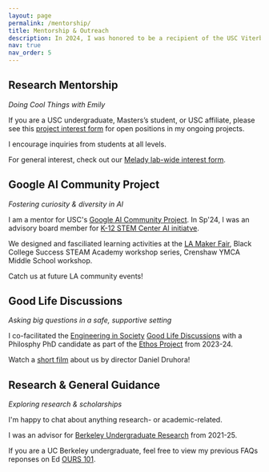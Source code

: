 ```yaml
---
layout: page
permalink: /mentorship/
title: Mentorship & Outreach
description: In 2024, I was honored to be a recipient of the USC Viterbi Undergraduate Mentoring Award and EiS Excellence in Science Communication for Social Good Award. 
nav: true
nav_order: 5
---
```



## Research Mentorship 

*Doing Cool Things with Emily*

If you are a USC undergraduate, Masters’s student, or USC affiliate, please see this [project interest form](https://forms.gle/FQEM4d3LvAEPBmC79) for open positions in my ongoing projects. 

I encourage inquiries from students at all levels.

For general interest, check out our [Melady lab-wide interest form](https://forms.gle/4dnhu7xtMZLJQHrE6). 


## Google AI Community Project 

*Fostering curiosity & diversity in AI* 

I am a mentor for USC's [Google AI Community Project](https://viterbik12.usc.edu/ai-community-project/). In Sp'24, I was an advisory board member for [K-12 STEM Center AI initiatve](https://viterbik12.usc.edu/ai-initiative/).

We designed and fasciliated learning activities at the [LA Maker Fair](https://losangeles.makerfaire.com/maker/entry/1586/), Black College Success STEAM Academy workshop series, Crenshaw YMCA Middle School workshop. 

Catch us at future LA community events! 

## Good Life Discussions 

*Asking big questions in a safe, supportive setting*

I co-facilitated the [Engineering in Society](https://eis.usc.edu/) [Good Life Discussions](https://stem-ed.usc.edu/our-research/eerp/ethos-project/) with a Philosphy PhD candidate as part of the [Ethos Project](https://stem-ed.usc.edu/our-research/eerp/ethos-project/) from 2023-24.

Watch a [short film](https://vimeo.com/973150349?share=copy) about us by director Daniel Druhora!


## Research & General Guidance

*Exploring research & scholarships*

I'm happy to chat about anything research- or academic-related. 

I was an advisor for [Berkeley Undergraduate Research](https://research.berkeley.edu/) from 2021-25. 

If you are a UC Berkeley undergraduate, feel free to view my previous FAQs reponses on Ed [OURS 101](https://edstem.org/us/join/FyC6t6). 


<!-- ## Engaging Girls in STEM 

*Empowering youth in STEM & technological careers*

From 2023-2024, I was an ambassador for the [Engaging Girls in STEM](https://www.engaginggirlsinstem.com/) program. 

Reach out to Anthony at Quan_Anthony@lacoe.edu to learn more. -->
